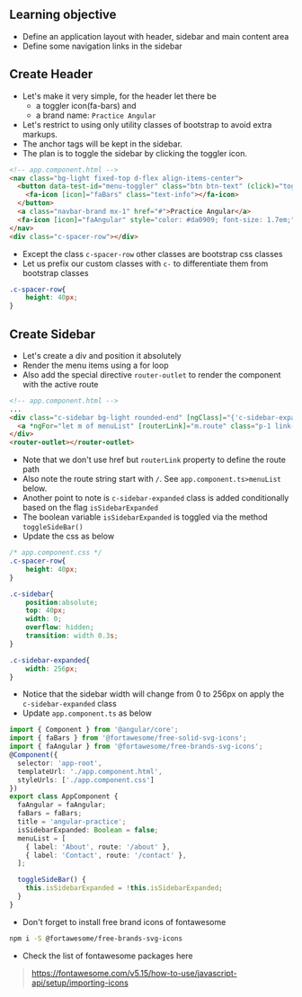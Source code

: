 ## Learning objective 
- Define an application layout with header, sidebar and main content area
- Define some navigation links in the sidebar

## Create Header 
- Let's make it very simple, for the header let there be
    - a toggler icon(fa-bars) and 
    - a brand name: `Practice Angular`
- Let's restrict to using only utility classes of bootstrap to avoid extra markups.
- The anchor tags will be kept in the sidebar.
- The plan is to toggle the sidebar by clicking the toggler icon.

```html
<!-- app.component.html -->
<nav class="bg-light fixed-top d-flex align-items-center">
  <button data-test-id="menu-toggler" class="btn btn-text" (click)="toggleSideBar()">
    <fa-icon [icon]="faBars" class="text-info"></fa-icon>
  </button>
  <a class="navbar-brand mx-1" href="#">Practice Angular</a>
  <fa-icon [icon]="faAngular" style="color: #da0909; font-size: 1.7em;"></fa-icon>
</nav>
<div class="c-spacer-row"></div>
```
- Except the class `c-spacer-row` other classes are bootstrap css classes
- Let us prefix our custom classes with `c-` to differentiate them from bootstrap classes

```css
.c-spacer-row{
    height: 40px;
}
```

## Create Sidebar
- Let's create a div and position it absolutely
- Render the menu items using a for loop
- Also add the special directive `router-outlet` to render the component with the active route

```html
<!-- app.component.html -->
...
<div class="c-sidebar bg-light rounded-end" [ngClass]="{'c-sidebar-expanded': isSidebarExpanded}">
  <a *ngFor="let m of menuList" [routerLink]="m.route" class="p-1 link-info d-block" (click)="toggleSideBar()">{{m.label}}</a>
</div>
<router-outlet></router-outlet>
```
- Note that we don't use href but `routerLink` property to define the route path
- Also note the route string start with `/`. See `app.component.ts>menuList` below. 
- Another point to note is `c-sidebar-expanded` class is added conditionally based on the flag `isSidebarExpanded`
- The boolean variable `isSidebarExpanded` is toggled via the method `toggleSideBar()`
- Update the css as  below

```css
/* app.component.css */
.c-spacer-row{
    height: 40px;
}

.c-sidebar{
    position:absolute;
    top: 40px;
    width: 0;
    overflow: hidden;
    transition: width 0.3s;
}

.c-sidebar-expanded{
    width: 256px;
}
```
- Notice that the sidebar width will change from 0 to 256px on apply the `c-sidebar-expanded` class
- Update `app.component.ts` as below

```ts
import { Component } from '@angular/core';
import { faBars } from '@fortawesome/free-solid-svg-icons';
import { faAngular } from '@fortawesome/free-brands-svg-icons';
@Component({
  selector: 'app-root',
  templateUrl: './app.component.html',
  styleUrls: ['./app.component.css']
})
export class AppComponent {
  faAngular = faAngular;
  faBars = faBars;
  title = 'angular-practice';
  isSidebarExpanded: Boolean = false;
  menuList = [
    { label: 'About', route: '/about' },
    { label: 'Contact', route: '/contact' },
  ];

  toggleSideBar() {
    this.isSidebarExpanded = !this.isSidebarExpanded;
  }
}
```
- Don't forget to install free brand icons of fontawesome
```sh
npm i -S @fortawesome/free-brands-svg-icons
```
- Check the list of fontawesome packages here
> https://fontawesome.com/v5.15/how-to-use/javascript-api/setup/importing-icons
